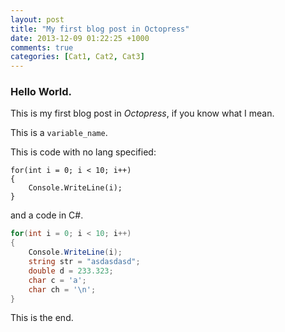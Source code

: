 ```yaml
---
layout: post
title: "My first blog post in Octopress"
date: 2013-12-09 01:22:25 +1000
comments: true
categories: [Cat1, Cat2, Cat3]
---
```


### Hello World.

This is my first blog post in *Octopress*, if you know what I mean.

This is a `variable_name`.

This is code with no lang specified:

    for(int i = 0; i < 10; i++)
    {
        Console.WriteLine(i);
    }


and a code in C#.

```csharp
for(int i = 0; i < 10; i++)
{
    Console.WriteLine(i);
    string str = "asdasdasd";
    double d = 233.323;
    char c = 'a';
    char ch = '\n';
}
```

This is the end.